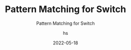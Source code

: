 ---
date: 2022-05-18
title: Pattern Matching for Switch
technologies: [java]
topics: [editing, refactoring]
author: hs
subtitle: Pattern Matching for Switch
thumbnail: ./thumbnail.png
cardThumbnail: ./card.png
shortVideo:
  poster: ./tip.png
  url: https://youtu.be/-1DXJvgUTkA
seealso:
  - title: (blog) Java 17 and IntelliJ IDEA
    href: https://blog.jetbrains.com/idea/2021/09/java-17-and-intellij-idea/
leadin: |
    Ensure your SDK and Language Level are at least Java 17 (Preview) in your Project Structure with **⌘;** (macOS), or **Ctrl+Alt+Shift+S** (Windows/Linux). IntelliJ IDEA will tell you that support for this feature might be discontinued in future releases - this is because it's a preview feature and is subject to change.

    In switch statements or IntelliJ IDEA highlights these with a warning and suggests replacing this with pattern matching for instanceof.

    Press ⌥⏎ (macOS) or Alt+Enter (Windows/Linux) and choose "Replace with pattern variable".

---